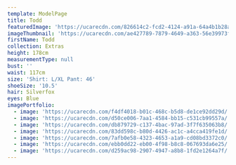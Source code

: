 ```yaml
---
template: ModelPage
title: Todd
featuredImage: 'https://ucarecdn.com/826614c2-fcd2-4124-a91a-64a4b1b28a80/'
imageThumbnail: 'https://ucarecdn.com/ae427789-7879-4649-a363-56e39973f7fc/'
firstName: Todd
collection: Extras
height: 178cm
measurementType: null
bust: ''
waist: 117cm
size: 'Shirt: L/XL Pant: 46'
shoeSize: '10.5'
hair: Silverfox
eyes: Blue
imagePortfolio:
  - image: 'https://ucarecdn.com/f4df4018-b01c-468c-b5d8-de1ce92dd29d/'
  - image: 'https://ucarecdn.com/d50ce006-7aa1-4584-bb15-c531cb99557a/'
  - image: 'https://ucarecdn.com/db879729-c137-4bac-97ad-3f7f635063b8/'
  - image: 'https://ucarecdn.com/83dd598c-b80d-4426-ac1c-a4cca419fe1d/'
  - image: 'https://ucarecdn.com/7afb0e58-4323-4653-a1a9-cd08bd3372c0/'
  - image: 'https://ucarecdn.com/ebb0dd22-eb00-4f98-b8c8-067693da6e25/'
  - image: 'https://ucarecdn.com/d259ac98-2907-4947-a8b8-1fd2e1264a7f/'
---
```


